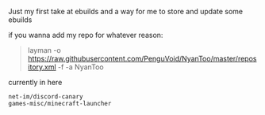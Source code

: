Just my first take at ebuilds and a way for me to store and update some ebuilds

if you wanna add my repo for whatever reason:
> layman -o https://raw.githubusercontent.com/PenguVoid/NyanToo/master/repository.xml -f -a NyanToo

currently in here
```
net-im/discord-canary
games-misc/minecraft-launcher
